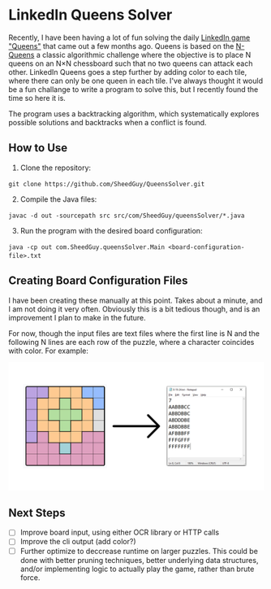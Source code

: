 # LinkedIn Queens Solver
Recently, I have been having a lot of fun solving the daily [LinkedIn game "Queens"](https://www.linkedin.com/games/queens/) that came out a few months ago. Queens is based on the [N-Queens](https://en.wikipedia.org/wiki/Eight_queens_puzzle) a classic algorithmic challenge where the objective is to place N queens on an N×N chessboard such that no two queens can attack each other. LinkedIn Queens goes a step further by adding color to each tile, where there can only be one queen in each tile. I've always thought it would be a fun challange to write a program to solve this, but I recently found the time so here it is.

The program uses a backtracking algorithm, which systematically explores possible solutions and backtracks when a conflict is found.

## How to Use
1. Clone the repository:

`git clone https://github.com/SheedGuy/QueensSolver.git`

2. Compile the Java files:

`javac -d out -sourcepath src src/com/SheedGuy/queensSolver/*.java`

3. Run the program with the desired board configuration:

`java -cp out com.SheedGuy.queensSolver.Main <board-configuration-file>.txt`

## Creating Board Configuration Files

I have been creating these manually at this point. Takes about a minute, and I am not doing it very often. Obviously this is a bit tedious though, and is an improvement I plan to make in the future.

For now, though the input files are text files where the first line is N and the following N lines are each row of the puzzle, where a character coincides with color. For example:

![An image depicting how a LinkedIn Queens Board get encoded into text file.](src/ExampleBoards/QueensExampleImage.jpg)

## Next Steps
- [ ] Improve board input, using either OCR library or HTTP calls
- [ ] Improve the cli output (add color?)
- [ ] Further optimize to deccrease runtime on larger puzzles. This could be done with better pruning techniques, better underlying data structures, and/or implementing logic to actually play the game, rather than brute force.
